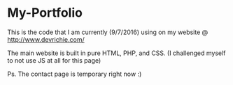 # My-Portfolio
This is the code that I am currently (9/7/2016) using on my website @ http://www.devrichie.com/

The main website is built in pure HTML, PHP, and CSS. (I challenged myself to not use JS at all for this page)


Ps. The contact page is temporary right now :)
